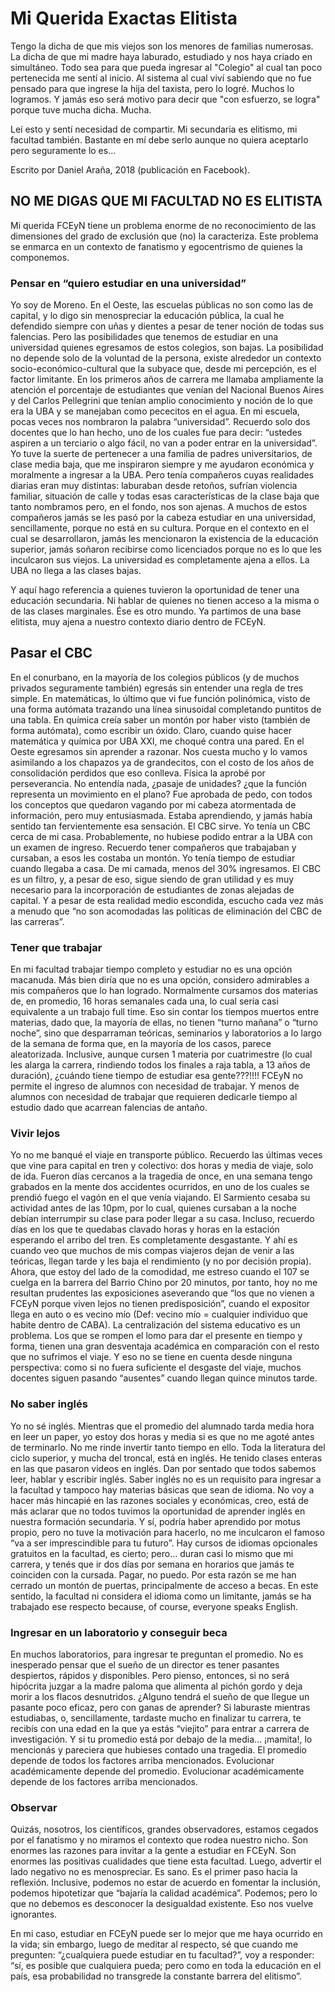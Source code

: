 # Mi Querida Exactas Elitista

Tengo la dicha de que mis viejos son los menores de familias numerosas. La dicha de que mi madre haya laburado, estudiado y nos haya criado en simultáneo. Todo sea para que pueda ingresar al "Colegio" al cual tan poco pertenecida me sentí al inicio. Al sistema al cual viví sabiendo que no fue pensado para que ingrese la hija del taxista, pero lo logré. Muchos lo logramos. Y jamás eso será motivo para decir que "con esfuerzo, se logra" porque tuve mucha dicha. Mucha. 

Leí esto y sentí necesidad de compartir. Mi secundaria es elitismo, mi facultad también. Bastante en mí debe serlo aunque no quiera aceptarlo pero seguramente lo es...

Escrito por Daniel Araña, 2018 (publicación en Facebook).

## NO ME DIGAS QUE MI FACULTAD NO ES ELITISTA

Mi querida FCEyN tiene un problema enorme de no reconocimiento de las dimensiones del grado de exclusión que (no) la caracteriza. Este problema se enmarca en un contexto de fanatismo y egocentrismo de quienes la componemos.

### Pensar en “quiero estudiar en una universidad”

Yo soy de Moreno. En el Oeste, las escuelas públicas no son como las de capital, y lo digo sin menospreciar la educación pública, la cual he defendido siempre con uñas y dientes a pesar de tener noción de todas sus falencias. Pero las posibilidades que tenemos de estudiar en una universidad quienes egresamos de estos colegios, son bajas. La posibilidad no depende solo de la voluntad de la persona, existe alrededor un contexto socio-económico-cultural que la subyace que, desde mi percepción, es el factor limitante. 
En los primeros años de carrera me llamaba ampliamente la atención el porcentaje de estudiantes que venían del Nacional Buenos Aires y del Carlos Pellegrini que tenían amplio conocimiento y noción de lo que era la UBA y se manejaban como pececitos en el agua. En mi escuela, pocas veces nos nombraron la palabra “universidad”. Recuerdo solo dos docentes que lo han hecho, uno de los cuales fue para decir: “ustedes aspiren a un terciario o algo fácil, no van a poder entrar en la universidad”.
Yo tuve la suerte de pertenecer a una familia de padres universitarios, de clase media baja, que me inspiraron siempre y me ayudaron económica y moralmente a ingresar a la UBA. Pero tenía compañeros cuyas realidades diarias eran muy distintas: laburaban desde retoños, sufrían violencia familiar, situación de calle y todas esas características de la clase baja que tanto nombramos pero, en el fondo, nos son ajenas. A muchos de estos compañeros jamás se les pasó por la cabeza estudiar en una universidad, sencillamente, porque no está en su cultura. Porque en el contexto en el cual se desarrollaron, jamás les mencionaron la existencia de la educación superior, jamás soñaron recibirse como licenciados porque no es lo que les inculcaron sus viejos. La universidad es completamente ajena a ellos. La UBA no llega a las clases bajas.

Y aquí hago referencia a quienes tuvieron la oportunidad de tener una educación secundaria. Ni hablar de quienes no tienen acceso a la misma o de las clases marginales. Ése es otro mundo. 
Ya partimos de una base elitista, muy ajena a nuestro contexto diario dentro de FCEyN.

## Pasar el CBC

En el conurbano, en la mayoría de los colegios públicos (y de muchos privados seguramente también) egresás sin entender una regla de tres simple. En matemáticas, lo último que vi fue función polinómica, visto de una forma autómata trazando una línea sinusoidal completando puntitos de una tabla. En química creía saber un montón por haber visto (también de forma autómata), como escribir un óxido. Claro, cuando quise hacer matemática y química por UBA XXI, me choqué contra una pared.
En el Oeste egresamos sin aprender a razonar. Nos cuesta mucho y lo vamos asimilando a los chapazos ya de grandecitos, con el costo de los años de consolidación perdidos que eso conlleva.
Física la aprobé por perseverancia. No entendía nada, ¿pasaje de unidades? ¿que la función representa un movimiento en el plano? Fue aprobada de pedo, con todos los conceptos que quedaron vagando por mi cabeza atormentada de información, pero muy entusiasmada. Estaba aprendiendo, y jamás había sentido tan fervientemente esa sensación.
El CBC sirve. Yo tenía un CBC cerca de mi casa. Probablemente, no hubiese podido entrar a la UBA con un examen de ingreso. 
Recuerdo tener compañeros que trabajaban y cursaban, a esos les costaba un montón. Yo tenía tiempo de estudiar cuando llegaba a casa. De mi camada, menos del 30% ingresamos. 
El CBC es un filtro, y, a pesar de eso, sigue siendo de gran utilidad y es muy necesario para la incorporación de estudiantes de zonas alejadas de capital.
Y a pesar de esta realidad medio escondida, escucho cada vez más a menudo que “no son acomodadas las políticas de eliminación del CBC de las carreras”.

### Tener que trabajar

En mi facultad trabajar tiempo completo y estudiar no es una opción macanuda. Más bien diría que no es una opción, considero admirables a mis compañeros que lo han logrado. Normalmente cursamos dos materias de, en promedio, 16 horas semanales cada una, lo cual sería casi equivalente a un trabajo full time. Eso sin contar los tiempos muertos entre materias, dado que, la mayoría de ellas, no tienen “turno mañana” o “turno noche”, sino que desparraman teóricas, seminarios y laboratorios a lo largo de la semana de forma que, en la mayoría de los casos, parece aleatorizada. Inclusive, aunque cursen 1 materia por cuatrimestre (lo cual les alarga la carrera, rindiendo todos los finales a raja tabla, a 13 años de duración), ¿cuándo tiene tiempo de estudiar esa gente???!!!!
FCEyN no permite el ingreso de alumnos con necesidad de trabajar. Y menos de alumnos con necesidad de trabajar que requieren dedicarle tiempo al estudio dado que acarrean falencias de antaño.

### Vivir lejos

Yo no me banqué el viaje en transporte público. Recuerdo las últimas veces que vine para capital en tren y colectivo: dos horas y media de viaje, solo de ida. Fueron días cercanos a la tragedia de once, en una semana tengo grabados en la mente dos accidentes ocurridos, en uno de los cuales se prendió fuego el vagón en el que venía viajando. El Sarmiento cesaba su actividad antes de las 10pm, por lo cual, quienes cursaban a la noche debían interrumpir su clase para poder llegar a su casa. Incluso, recuerdo días en los que te quedabas clavado horas y horas en la estación esperando el arribo del tren.
Es completamente desgastante. Y ahí es cuando veo que muchos de mis compas viajeros dejan de venir a las teóricas, llegan tarde y les baja el rendimiento (y no por decisión propia).
Ahora, que estoy del lado de la comodidad, me estreso cuando el 107 se cuelga en la barrera del Barrio Chino por 20 minutos, por tanto, hoy no me resultan prudentes las exposiciones aseverando que “los que no vienen a FCEyN porque viven lejos no tienen predisposición”, cuando el expositor llega en auto o es vecino mío (Def: vecino mío = cualquier individuo que habite dentro de CABA).
La centralización del sistema educativo es un problema. Los que se rompen el lomo para dar el presente en tiempo y forma, tienen una gran desventaja académica en comparación con el resto que no sufrimos el viaje. Y eso no se tiene en cuenta desde ninguna perspectiva: como si no fuera suficiente el desgaste del viaje, muchos docentes siguen pasando “ausentes” cuando llegan quince minutos tarde.

### No saber inglés

Yo no sé inglés. Mientras que el promedio del alumnado tarda media hora en leer un paper, yo estoy dos horas y media si es que no me agoté antes de terminarlo. No me rinde invertir tanto tiempo en ello. Toda la literatura del ciclo superior, y mucha del troncal, está en inglés. He tenido clases enteras en las que pasaron videos en inglés. Dan por sentado que todos sabemos leer, hablar y escribir inglés. Saber inglés no es un requisito para ingresar a la facultad y tampoco hay materias básicas que sean de idioma.
No voy a hacer más hincapié en las razones sociales y económicas, creo, está de más aclarar que no todos tuvimos la oportunidad de aprender inglés en nuestra formación secundaria. Y sí, podría haber aprendido por motus propio, pero no tuve la motivación para hacerlo, no me inculcaron el famoso “va a ser imprescindible para tu futuro”. Hay cursos de idiomas opcionales gratuitos en la facultad, es cierto; pero… duran casi lo mismo que mi carrera, y tenés que ir dos días por semana en horarios que jamás te coinciden con la cursada. Pagar, no puedo. 
Por esta razón se me han cerrado un montón de puertas, principalmente de acceso a becas. En este sentido, la facultad ni considera el idioma como un limitante, jamás se ha trabajado ese respecto because, of course, everyone speaks English.

### Ingresar en un laboratorio y conseguir beca

En muchos laboratorios, para ingresar te preguntan el promedio. No es inesperado pensar que el sueño de un director es tener pasantes despiertos, rápidos y disponibles. Pero pienso, entonces, si no será hipócrita juzgar a la madre paloma que alimenta al pichón gordo y deja morir a los flacos desnutridos. ¿Alguno tendrá el sueño de que llegue un pasante poco eficaz, pero con ganas de aprender? 
Si laburaste mientras estudiabas, o, sencillamente, tardaste mucho en finalizar tu carrera, te recibís con una edad en la que ya estás “viejito” para entrar a carrera de investigación. Y si tu promedio está por debajo de la media… ¡mamita!, lo mencionás y pareciera que hubieses contado una tragedia.
El promedio depende de todos los factores arriba mencionados. Evolucionar académicamente depende del promedio. Evolucionar académicamente depende de los factores arriba mencionados.

### Observar

Quizás, nosotros, los científicos, grandes observadores, estamos cegados por el fanatismo y no miramos el contexto que rodea nuestro nicho. 
Son enormes las razones para invitar a la gente a estudiar en FCEyN. Son enormes las positivas cualidades  que tiene esta facultad. Luego, advertir el lado negativo no es menospreciar. Es sano. Es el primer paso hacia la reflexión. Inclusive, podemos no estar de acuerdo en fomentar la inclusión, podemos hipotetizar que “bajaría la calidad académica”. Podemos; pero lo que no debemos es desconocer la desigualdad existente. Eso nos vuelve ignorantes.

En mi caso, estudiar en FCEyN puede ser lo mejor que me haya ocurrido en la vida; sin embargo, luego de meditar al respecto, sé que cuando me pregunten: “¿cualquiera puede estudiar en tu facultad?”, voy a responder: “sí, es posible que cualquiera pueda; pero como en toda la educación en el país, esa probabilidad no transgrede la constante barrera del elitismo”.